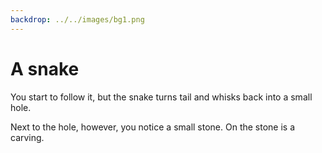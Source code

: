 ```yaml
---
backdrop: ../../images/bg1.png
---
```


# A snake

You start to follow it, but the snake turns tail and whisks back into a small hole.

Next to the hole, however, you notice a small stone. On the stone is a carving.

<Item id="4" />

<Page url="3" instructions="Although you have an idea what this glyph means, you open your guidebook to make sure. Instead of the meaning of the glyph, however, there is only its image and a scribbled note on the torn page: '4: The language named after this creature turns source code into byte code which can be run on any supported platform.' Although this sounds like gibberish to you, and you're worried about bytes, you click on the URL next to the glyph's image." action="Walk east" condition="4" />
